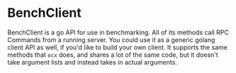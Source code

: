 # BenchClient

BenchClient is a go API for use in benchmarking. All of its methods call RPC Commands from a running server. You could use it as a generic golang client API as well, if you'd like to build your own client. It supports the same methods that `ocx` does, and shares a lot of the same code, but it doesn't take argument lists and instead takes in actual arguments.